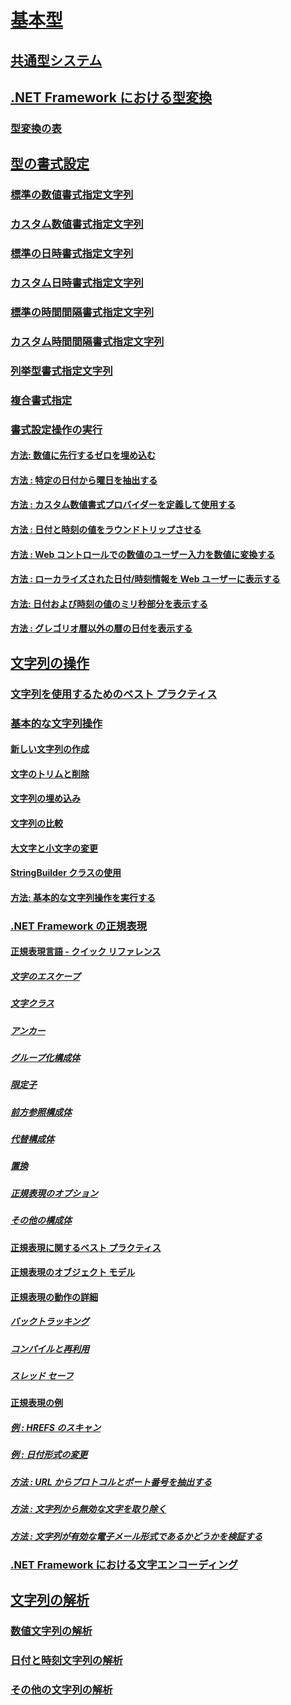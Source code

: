 # [基本型](index.md)
## [共通型システム](common-type-system.md)
## [.NET Framework における型変換](type-conversion.md)
### [型変換の表](conversion-tables.md)
## [型の書式設定](formatting-types.md)
### [標準の数値書式指定文字列](standard-numeric-format-strings.md)
### [カスタム数値書式指定文字列](custom-numeric-format-strings.md)
### [標準の日時書式指定文字列](standard-date-and-time-format-strings.md)
### [カスタム日時書式指定文字列](custom-date-and-time-format-strings.md)
### [標準の時間間隔書式指定文字列](standard-timespan-format-strings.md)
### [カスタム時間間隔書式指定文字列](custom-timespan-format-strings.md)
### [列挙型書式指定文字列](enumeration-format-strings.md)
### [複合書式指定](composite-formatting.md)
### [書式設定操作の実行](performing-formatting-operations.md)
#### [方法: 数値に先行するゼロを埋め込む](how-to-pad-a-number-with-leading-zeros.md)
#### [方法 : 特定の日付から曜日を抽出する](how-to-extract-the-day-of-the-week-from-a-specific-date.md)
#### [方法 : カスタム数値書式プロバイダーを定義して使用する](how-to-define-and-use-custom-numeric-format-providers.md)
#### [方法 : 日付と時刻の値をラウンドトリップさせる](how-to-round-trip-date-and-time-values.md)
#### [方法 : Web コントロールでの数値のユーザー入力を数値に変換する](how-to-convert-numeric-user-input-in-web-controls-to-numbers.md)
#### [方法 : ローカライズされた日付/時刻情報を Web ユーザーに表示する](how-to-display-localized-date-and-time-information-to-web-users.md)
#### [方法: 日付および時刻の値のミリ秒部分を表示する](how-to-display-milliseconds-in-date-and-time-values.md)
#### [方法 : グレゴリオ暦以外の暦の日付を表示する](how-to-display-dates-in-non-gregorian-calendars.md)
## [文字列の操作](manipulating-strings.md)
### [文字列を使用するためのベスト プラクティス](best-practices-strings.md)
### [基本的な文字列操作](basic-string-operations.md)
#### [新しい文字列の作成](creating-new.md)
#### [文字のトリムと削除](trimming.md)
#### [文字列の埋め込み](padding.md)
#### [文字列の比較](comparing.md)
#### [大文字と小文字の変更](changing-case.md)
#### [StringBuilder クラスの使用](stringbuilder.md)
#### [方法: 基本的な文字列操作を実行する](basic-manipulations.md)
### [.NET Framework の正規表現](regular-expressions.md)
#### [正規表現言語 - クイック リファレンス](regular-expression-language-quick-reference.md)
##### [文字のエスケープ](character-escapes-in-regular-expressions.md)
##### [文字クラス](character-classes-in-regular-expressions.md)
##### [アンカー](anchors-in-regular-expressions.md)
##### [グループ化構成体](grouping-constructs-in-regular-expressions.md)
##### [限定子](quantifiers-in-regular-expressions.md)
##### [前方参照構成体](backreference-constructs-in-regular-expressions.md)
##### [代替構成体](alternation-constructs-in-regular-expressions.md)
##### [置換](substitutions-in-regular-expressions.md)
##### [正規表現のオプション](regular-expression-options.md)
##### [その他の構成体](miscellaneous-constructs-in-regular-expressions.md)
#### [正規表現に関するベスト プラクティス](best-practices.md)
#### [正規表現のオブジェクト モデル](the-regular-expression-object-model.md)
#### [正規表現の動作の詳細](details-of-regular-expression-behavior.md)
##### [バックトラッキング](backtracking-in-regular-expressions.md)
##### [コンパイルと再利用](compilation-and-reuse-in-regular-expressions.md)
##### [スレッド セーフ](thread-safety-in-regular-expressions.md)
#### [正規表現の例](regular-expression-examples.md)
##### [例 : HREFS のスキャン](regular-expression-example-scanning-for-hrefs.md)
##### [例 : 日付形式の変更](regular-expression-example-changing-date-formats.md)
##### [方法 : URL からプロトコルとポート番号を抽出する](how-to-extract-a-protocol-and-port-number-from-a-url.md)
##### [方法 : 文字列から無効な文字を取り除く](how-to-strip-invalid-characters-from-a-string.md)
##### [方法 : 文字列が有効な電子メール形式であるかどうかを検証する](how-to-verify-that-strings-are-in-valid-email-format.md)
### [.NET Framework における文字エンコーディング](character-encoding.md)
## [文字列の解析](parsing-strings.md)
### [数値文字列の解析](parsing-numeric.md)
### [日付と時刻文字列の解析](parsing-datetime.md)
### [その他の文字列の解析](parsing-other.md)
